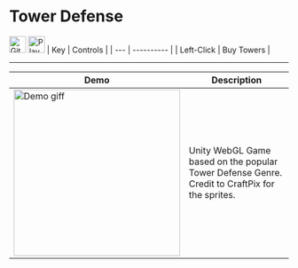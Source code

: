 # **Tower Defense**

[<img src="https://www.svgrepo.com/download/449764/github.svg" alt="GitHub" width="30" height="30">](https://github.com/sunghogo/TowerDefense) [<img src="https://www.svgrepo.com/download/501816/play-game.svg" alt="Play Button" width="30" height="30">](https://sunghogo.github.io/TowerDefenseWebGL)
| Key | Controls |
| --- | ---------- |
| Left-Click | Buy Towers |

---

| Demo                                                                                                           | Description                                                                                    |
| -------------------------------------------------------------------------------------------------------------- | ---------------------------------------------------------------------------------------------- |
| <img src="https://github.com/sunghogo/TowerDefense/blob/main/DemoReels/Demo.gif" alt="Demo giff" width="300"/> | Unity WebGL Game based on the popular Tower Defense Genre. Credit to CraftPix for the sprites. |

